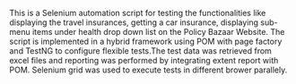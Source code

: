 This is a Selenium automation script for testing the functionalities like displaying the travel insurances, getting a car insurance, displaying sub-menu items under health drop down list on the Policy Bazaar Website. The script is implemented in a hybrid framework using POM with page factory and TestNG to configure flexible tests.The test data was retrieved from excel files and reporting was performed by integrating extent report with POM. Selenium grid was used to execute tests in different brower parallely. 

